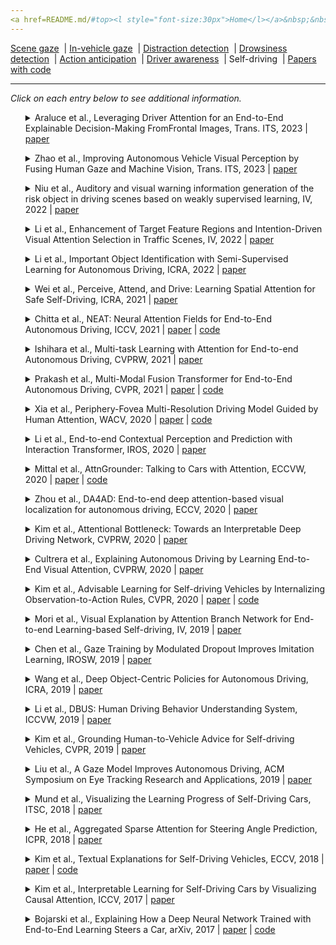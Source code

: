 ```yaml
---
<a href=README.md/#top><l style="font-size:30px">Home</l></a>&nbsp;&nbsp;| <a href=behavioral.md><l style="font-size:30px">Behavioral</l></a>&nbsp;&nbsp;| <l style="font-size:35px">Applications</l>&nbsp;&nbsp;| <a href=datasets.md><l style="font-size:30px">Datasets</l></a>&nbsp;&nbsp;
---
```


[Scene gaze](scene_gaze.md)&nbsp;&nbsp;| [In-vehicle gaze](in-vehicle_gaze.md)&nbsp;&nbsp;| [Distraction detection](distraction_detection.md)&nbsp;&nbsp;| [Drowsiness detection](drowsiness_detection.md)&nbsp;&nbsp;| [Action anticipation](action_anticipation.md)&nbsp;&nbsp;| [Driver awareness](driver_awareness.md)&nbsp;&nbsp;| Self-driving&nbsp;&nbsp;| [Papers with code](papers_with_code.md)&nbsp;&nbsp;
___
*Click on each entry below to see additional information.*
<ul><a name=2023_T-ITS_Araluce></a>
<details close>
<summary>Araluce et al., Leveraging Driver Attention for an End-to-End Explainable Decision-Making FromFrontal Images, Trans. ITS, 2023 | <a href=https://doi.org/10.1109/TITS.2024.3350337>paper</a></summary>
<ul>
Dataset(s): BDD-OIA
</ul>
<ul>
<pre>
@article{2023_T-ITS_Araluce,
    author = "Araluce, Javier and Bergasa, Luis M and Oca{\\textasciitilde n}a, Manuel and Llamazares, {\'A}ngel and L{\'o}pez-Guill{\'e}n, Elena",
    journal = "IEEE Transactions on Intelligent Transportation Systems",
    publisher = "IEEE",
    title = "Leveraging Driver Attention for an End-to-End Explainable Decision-Making From Frontal Images",
    year = "2024"
}
</pre>
</ul>
</ul>
<ul><a name=2023_T-ITS_Zhao></a>
<details close>
<summary>Zhao et al., Improving Autonomous Vehicle Visual Perception by Fusing Human Gaze and Machine Vision, Trans. ITS, 2023 | <a href=https://doi.org/10.1109/TITS.2023.3290016>paper</a></summary>
<ul>
Dataset(s): private
</ul>
<ul>
<pre>
@article{2023_T-ITS_Zhao,
    author = "Zhao, Yiyue and Lei, Cailin and Shen, Yu and Du, Yuchuan and Chen, Qijun",
    journal = "IEEE Transactions on Intelligent Transportation Systems",
    publisher = "IEEE",
    title = "Improving Autonomous Vehicle Visual Perception by Fusing Human Gaze and Machine Vision",
    year = "2023"
}
</pre>
</ul>
</ul>
<ul><a name=2022_IV_Niu></a>
<details close>
<summary>Niu et al., Auditory and visual warning information generation of the risk object in driving scenes based on weakly supervised learning, IV, 2022 | <a href=https://doi.org/1109/IV51971.2022.9827382>paper</a></summary>
<ul>
Dataset(s): private
</ul>
<ul>
<pre>
@inproceedings{2022_IV_Niu,
    author = "Niu, Yinjie and Ding, Ming and Zhang, Yuxiao and Ohtani, Kento and Takeda, Kazuya",
    booktitle = "2022 IEEE Intelligent Vehicles Symposium (IV)",
    organization = "IEEE",
    pages = "1572--1577",
    title = "Auditory and visual warning information generation of the risk object in driving scenes based on weakly supervised learning",
    year = "2022"
}
</pre>
</ul>
</ul>
<ul><a name=2022_IV_Li></a>
<details close>
<summary>Li et al., Enhancement of Target Feature Regions and Intention-Driven Visual Attention Selection in Traffic Scenes, IV, 2022 | <a href=https://doi.org/10.1109/IV51971.2022.9827298>paper</a></summary>
<ul>
Dataset(s): KITTI
</ul>
<ul>
<pre>
@inproceedings{2022_IV_Li,
    author = "Li, Jing and Zhang, Dongbo and Meng, Bumin and Chen, Renjie and Tang, Jiajun and Wang, Yaonan",
    booktitle = "2022 IEEE Intelligent Vehicles Symposium (IV)",
    organization = "IEEE",
    pages = "404--410",
    title = "Enhancement of Target Feature Regions and Intention-Driven Visual Attention Selection in Traffic Scenes",
    year = "2022"
}
</pre>
</ul>
</ul>
<ul><a name=2022_ICRA_Li></a>
<details close>
<summary>Li et al., Important Object Identification with Semi-Supervised Learning for Autonomous Driving, ICRA, 2022 | <a href=https://doi.org/10.1109/ICRA46639.2022.9812234>paper</a></summary>
<ul>
Dataset(s): <a href=datasets.md#H3D>H3D</a>
</ul>
<ul>
<pre>
@inproceedings{2022_ICRA_Li,
    author = "Li, Jiachen and Gang, Haiming and Ma, Hengbo and Tomizuka, Masayoshi and Choi, Chiho",
    booktitle = "2022 International Conference on Robotics and Automation (ICRA)",
    organization = "IEEE",
    pages = "2913--2919",
    title = "Important object identification with semi-supervised learning for autonomous driving",
    year = "2022"
}
</pre>
</ul>
</ul>
<ul><a name=2021_ICRA_Wei></a>
<details close>
<summary>Wei et al., Perceive, Attend, and Drive: Learning Spatial Attention for Safe Self-Driving, ICRA, 2021 | <a href=https://doi.org/10.1109/ICRA48506.2021.9561904>paper</a></summary>
<ul>
Dataset(s): Drive4D, nuScenes
</ul>
<ul>
<pre>
@inproceedings{2021_ICRA_Wei,
    author = "Wei, Bob and Ren, Mengye and Zeng, Wenyuan and Liang, Ming and Yang, Bin and Urtasun, Raquel",
    booktitle = "ICRA",
    title = "Perceive, Attend, and Drive: Learning Spatial Attention for Safe Self-Driving",
    year = "2021"
}
</pre>
</ul>
</ul>
<ul><a name=2021_ICCV_Chitta></a>
<details close>
<summary>Chitta et al., NEAT: Neural Attention Fields for End-to-End Autonomous Driving, ICCV, 2021 | <a href=https://openaccess.thecvf.com/content/ICCV2021/papers/Chitta_NEAT_Neural_Attention_Fields_for_End-to-End_Autonomous_Driving_ICCV_2021_paper.pdf>paper</a> | <a href=https://github.com/autonomousvision/neat>code</a></summary>
<ul>
Dataset(s): CARLA
</ul>
<ul>
<pre>
@inproceedings{2021_ICCV_Chitta,
    author = "Chitta, Kashyap and Prakash, Aditya and Geiger, Andreas",
    booktitle = "ICCV",
    title = "NEAT: Neural Attention Fields for End-to-End Autonomous Driving",
    year = "2021"
}
</pre>
</ul>
</ul>
<ul><a name=2021_CVPRW_Ishihara></a>
<details close>
<summary>Ishihara et al., Multi-task Learning with Attention for End-to-end Autonomous Driving, CVPRW, 2021 | <a href=https://openaccess.thecvf.com/content/CVPR2021W/WAD/papers/Ishihara_Multi-Task_Learning_With_Attention_for_End-to-End_Autonomous_Driving_CVPRW_2021_paper.pdf>paper</a></summary>
<ul>
Dataset(s): CARLA
</ul>
<ul>
<pre>
@inproceedings{2021_CVPRW_Ishihara,
    author = "Ishihara, Keishi and Kanervisto, Anssi and Miura, Jun and Hautamaki, Ville",
    booktitle = "CVPRW",
    title = "Multi-task Learning with Attention for End-to-end Autonomous Driving",
    year = "2021"
}
</pre>
</ul>
</ul>
<ul><a name=2021_CVPR_Prakash></a>
<details close>
<summary>Prakash et al., Multi-Modal Fusion Transformer for End-to-End Autonomous Driving, CVPR, 2021 | <a href=https://openaccess.thecvf.com/content/CVPR2021/papers/Prakash_Multi-Modal_Fusion_Transformer_for_End-to-End_Autonomous_Driving_CVPR_2021_paper.pdf#page=1&zoom=auto,-100,798>paper</a> | <a href=https://github.com/autonomousvision/transfuser>code</a></summary>
<ul>
Dataset(s): CARLA
</ul>
<ul>
<pre>
@inproceedings{2021_CVPR_Prakash,
    author = "Prakash, Aditya and Chitta, Kashyap and Geiger, Andreas",
    booktitle = "CVPR",
    title = "Multi-Modal Fusion Transformer for End-to-End Autonomous Driving",
    year = "2021"
}
</pre>
</ul>
</ul>
<ul><a name=2020_WACV_Xia></a>
<details close>
<summary>Xia et al., Periphery-Fovea Multi-Resolution Driving Model Guided by Human Attention, WACV, 2020 | <a href=https://openaccess.thecvf.com/content_WACV_2020/papers/Xia_Periphery-Fovea_Multi-Resolution_Driving_Model_Guided_by_Human_Attention_WACV_2020_paper.pdf>paper</a> | <a href=https://github.com/pascalxia/periphery_fovea_driving>code</a></summary>
<ul>
Dataset(s): <a href=datasets.md#BDD-X>BDD-X</a>, <a href=datasets.md#BDD-A>BDD-A</a>, <a href=datasets.md#DR(eye)VE>DR(eye)VE</a>
</ul>
<ul>
<pre>
@inproceedings{2020_WACV_Xia,
    author = "Xia, Ye and Kim, Jinkyu and Canny, John and Zipser, Karl and Canas-Bajo, Teresa and Whitney, David",
    booktitle = "WACV",
    title = "Periphery-fovea multi-resolution driving model guided by human attention",
    year = "2020"
}
</pre>
</ul>
</ul>
<ul><a name=2020_IROS_Li_1></a>
<details close>
<summary>Li et al., End-to-end Contextual Perception and Prediction with Interaction Transformer, IROS, 2020 | <a href=https://doi.org/10.1109/IROS45743.2020.9341392>paper</a></summary>
<ul>
Dataset(s): ATG4D, nuScenes
</ul>
<ul>
<pre>
@inproceedings{2020_IROS_Li_1,
    author = "Li, Lingyun Luke and Yang, Bin and Liang, Ming and Zeng, Wenyuan and Ren, Mengye and Segal, Sean and Urtasun, Raquel",
    booktitle = "IROS",
    title = "End-to-end contextual perception and prediction with interaction transformer",
    year = "2020"
}
</pre>
</ul>
</ul>
<ul><a name=2020_ECCVW_Mittal></a>
<details close>
<summary>Mittal et al., AttnGrounder: Talking to Cars with Attention, ECCVW, 2020 | <a href=https://doi.org/10.1007/978-3-030-66096-3_6>paper</a> | <a href=https://github.com/i-m-vivek/AttnGrounder>code</a></summary>
<ul>
Dataset(s): Talk2Car
</ul>
<ul>
<pre>
@inproceedings{2020_ECCVW_Mittal,
    author = "Mittal, Vivek",
    booktitle = "ECCV",
    title = "Attngrounder: Talking to cars with attention",
    year = "2020"
}
</pre>
</ul>
</ul>
<ul><a name=2020_ECCV_Zhou></a>
<details close>
<summary>Zhou et al., DA4AD: End-to-end deep attention-based visual localization for autonomous driving, ECCV, 2020 | <a href=http://www.ecva.net/papers/eccv_2020/papers_ECCV/papers/123730273.pdf>paper</a></summary>
<ul>
Dataset(s): Apollo-DaoxiangLake
</ul>
<ul>
<pre>
@inproceedings{2020_ECCV_Zhou,
    author = "Zhou, Yao and Wan, Guowei and Hou, Shenhua and Yu, Li and Wang, Gang and Rui, Xiaofei and Song, Shiyu",
    booktitle = "ECCV",
    title = "DA4AD: End-to-end deep attention-based visual localization for autonomous driving",
    year = "2020"
}
</pre>
</ul>
</ul>
<ul><a name=2020_CVPRW_Kim></a>
<details close>
<summary>Kim et al., Attentional Bottleneck: Towards an Interpretable Deep Driving Network, CVPRW, 2020 | <a href=https://openaccess.thecvf.com/content_CVPRW_2020/papers/w20/Kim_Attentional_Bottleneck_Towards_an_Interpretable_Deep_Driving_Network_CVPRW_2020_paper.pdf>paper</a></summary>
<ul>
Dataset(s): private
</ul>
<ul>
<pre>
@inproceedings{2020_CVPRW_Kim,
    author = "Kim, Jinkyu and Bansal, Mayank",
    booktitle = "CVPR",
    title = "Attentional bottleneck: Towards an interpretable deep driving network",
    year = "2020"
}
</pre>
</ul>
</ul>
<ul><a name=2020_CVPRW_Cultrera></a>
<details close>
<summary>Cultrera et al., Explaining Autonomous Driving by Learning End-to-End Visual Attention, CVPRW, 2020 | <a href=https://openaccess.thecvf.com/content_CVPRW_2020/papers/w20/Cultrera_Explaining_Autonomous_Driving_by_Learning_End-to-End_Visual_Attention_CVPRW_2020_paper.pdf>paper</a></summary>
<ul>
Dataset(s): CARLA
</ul>
<ul>
<pre>
@inproceedings{2020_CVPRW_Cultrera,
    author = "Cultrera, Luca and Seidenari, Lorenzo and Becattini, Federico and Pala, Pietro and Del Bimbo, Alberto",
    booktitle = "CVPRW",
    title = "{Explaining Autonomous Driving by Learning End-to-End Visual Attention}",
    year = "2020"
}
</pre>
</ul>
</ul>
<ul><a name=2020_CVPR_Kim></a>
<details close>
<summary>Kim et al., Advisable Learning for Self-driving Vehicles by Internalizing Observation-to-Action Rules, CVPR, 2020 | <a href=https://openaccess.thecvf.com/content_CVPR_2020/papers/Kim_Advisable_Learning_for_Self-Driving_Vehicles_by_Internalizing_Observation-to-Action_Rules_CVPR_2020_paper.pdf>paper</a> | <a href=https://github.com/JinkyuKimUCB/advisable-driving>code</a></summary>
<ul>
Dataset(s): <a href=datasets.md#BDD-X>BDD-X</a>, CARLA
</ul>
<ul>
<pre>
@inproceedings{2020_CVPR_Kim,
    author = "Kim, Jinkyu and Moon, Suhong and Rohrbach, Anna and Darrell, Trevor and Canny, John",
    booktitle = "CVPR",
    title = "Advisable learning for self-driving vehicles by internalizing observation-to-action rules",
    year = "2020"
}
</pre>
</ul>
</ul>
<ul><a name=2019_IV_Mori></a>
<details close>
<summary>Mori et al., Visual Explanation by Attention Branch Network for End-to-end Learning-based Self-driving, IV, 2019 | <a href=https://doi.org/10.1109/IVS.2019.8813900>paper</a></summary>
<ul>
Dataset(s): private
</ul>
<ul>
<pre>
@inproceedings{2019_IV_Mori,
    author = "Mori, Keisuke and Fukui, Hiroshi and Murase, Takuya and Hirakawa, Tsubasa and Yamashita, Takayoshi and Fujiyoshi, Hironobu",
    booktitle = "IV",
    title = "Visual explanation by attention branch network for end-to-end learning-based self-driving",
    year = "2019"
}
</pre>
</ul>
</ul>
<ul><a name=2019_IROSW_Chen></a>
<details close>
<summary>Chen et al., Gaze Training by Modulated Dropout Improves Imitation Learning, IROSW, 2019 | <a href=https://doi.org/10.1109/IROS40897.2019.8967843>paper</a></summary>
<ul>
Dataset(s): TORCS
</ul>
<ul>
<pre>
@inproceedings{2019_IROSW_Chen,
    author = "Chen, Yuying and Liu, Congcong and Tai, Lei and Liu, Ming and Shi, Bertram E",
    booktitle = "IROS",
    title = "Gaze training by modulated dropout improves imitation learning",
    year = "2019"
}
</pre>
</ul>
</ul>
<ul><a name=2019_ICRA_Wang></a>
<details close>
<summary>Wang et al., Deep Object-Centric Policies for Autonomous Driving, ICRA, 2019 | <a href=https://doi.org/10.1109/ICRA.2019.8794224>paper</a></summary>
<ul>
Dataset(s): BDD
</ul>
<ul>
<pre>
@inproceedings{2019_ICRA_Wang,
    author = "Wang, Dequan and Devin, Coline and Cai, Qi-Zhi and Yu, Fisher and Darrell, Trevor",
    booktitle = "ICRA",
    title = "Deep object-centric policies for autonomous driving",
    year = "2019"
}
</pre>
</ul>
</ul>
<ul><a name=2019_ICCVW_Li></a>
<details close>
<summary>Li et al., DBUS: Human Driving Behavior Understanding System, ICCVW, 2019 | <a href=https://openaccess.thecvf.com/content_ICCVW_2019/papers/ADW/Li_DBUS_Human_Driving_Behavior_Understanding_System_ICCVW_2019_paper.pdf>paper</a></summary>
<ul>
Dataset(s): private
</ul>
<ul>
<pre>
@inproceedings{2019_ICCVW_Li,
    author = "Li, Max Guangyu and Jiang, Bo and Che, Zhengping and Shi, Xuefeng and Liu, Mengyao and Meng, Yiping and Ye, Jieping and Liu, Yan",
    booktitle = "ICCVW",
    title = "DBUS: Human Driving Behavior Understanding System.",
    year = "2019"
}
</pre>
</ul>
</ul>
<ul><a name=2019_CVPR_Kim></a>
<details close>
<summary>Kim et al., Grounding Human-to-Vehicle Advice for Self-driving Vehicles, CVPR, 2019 | <a href=https://openaccess.thecvf.com/content_CVPR_2019/papers/Kim_Grounding_Human-To-Vehicle_Advice_for_Self-Driving_Vehicles_CVPR_2019_paper.pdf>paper</a></summary>
<ul>
Dataset(s): <a href=datasets.md#HAD>HAD</a>
</ul>
<ul>
<pre>
@inproceedings{2019_CVPR_Kim,
    author = "Kim, Jinkyu and Misu, Teruhisa and Chen, Yi-Ting and Tawari, Ashish and Canny, John",
    booktitle = "CVPR",
    title = "Grounding human-to-vehicle advice for self-driving vehicles",
    year = "2019"
}
</pre>
</ul>
</ul>
<ul><a name=2019_ACM_Liu></a>
<details close>
<summary>Liu et al., A Gaze Model Improves Autonomous Driving, ACM Symposium on Eye Tracking Research and Applications, 2019 | <a href=https://doi.org/10.1145/3314111.3319846>paper</a></summary>
<ul>
Dataset(s): TORCS
</ul>
<ul>
<pre>
@inproceedings{2019_ACM_Liu,
    author = "Liu, Congcong and Chen, Yuying and Tai, Lei and Ye, Haoyang and Liu, Ming and Shi, Bertram E",
    booktitle = "ETRA",
    title = "A gaze model improves autonomous driving",
    year = "2019"
}
</pre>
</ul>
</ul>
<ul><a name=2018_ITSC_Mund></a>
<details close>
<summary>Mund et al., Visualizing the Learning Progress of Self-Driving Cars, ITSC, 2018 | <a href=https://doi.org/10.1109/ITSC.2018.8569464>paper</a></summary>
<ul>
Dataset(s): <a href=datasets.md#Dashcam dataset>Dashcam dataset</a>
</ul>
<ul>
<pre>
@inproceedings{2018_ITSC_Mund,
    author = {Mund, Sandro and Frank, Rapha{\"e}l and Varisteas, Georgios and State, Radu},
    booktitle = "ITSC",
    title = "{Visualizing the Learning Progress of Self-Driving Cars}",
    year = "2018"
}
</pre>
</ul>
</ul>
<ul><a name=2018_ICPR_He></a>
<details close>
<summary>He et al., Aggregated Sparse Attention for Steering Angle Prediction, ICPR, 2018 | <a href=https://doi.org/10.1109/ICPR.2018.8546051>paper</a></summary>
<ul>
Dataset(s): DIPLECS, Comma.ai
</ul>
<ul>
<pre>
@inproceedings{2018_ICPR_He,
    author = "He, Sen and Kangin, Dmitry and Mi, Yang and Pugeault, Nicolas",
    booktitle = "ICPR",
    title = "{Aggregated Sparse Attention for Steering Angle Prediction}",
    year = "2018"
}
</pre>
</ul>
</ul>
<ul><a name=2018_ECCV_Kim></a>
<details close>
<summary>Kim et al., Textual Explanations for Self-Driving Vehicles, ECCV, 2018 | <a href=https://openaccess.thecvf.com/content_ECCV_2018/papers/Jinkyu_Kim_Textual_Explanations_for_ECCV_2018_paper.pdf>paper</a> | <a href=https://github.com/JinkyuKimUCB/explainable-deep-driving>code</a></summary>
<ul>
Dataset(s): <a href=datasets.md#BDD-X>BDD-X</a>
</ul>
<ul>
<pre>
@inproceedings{2018_ECCV_Kim,
    author = "Kim, Jinkyu and Rohrbach, Anna and Darrell, Trevor and Canny, John and Akata, Zeynep",
    booktitle = "ECCV",
    title = "Textual explanations for self-driving vehicles",
    year = "2018"
}
</pre>
</ul>
</ul>
<ul><a name=2017_ICCV_Kim></a>
<details close>
<summary>Kim et al., Interpretable Learning for Self-Driving Cars by Visualizing Causal Attention, ICCV, 2017 | <a href=https://openaccess.thecvf.com/content_ICCV_2017/papers/Kim_Interpretable_Learning_for_ICCV_2017_paper.pdf>paper</a></summary>
<ul>
Dataset(s): Comma.ai, Udacity, private
</ul>
<ul>
<pre>
@inproceedings{2017_ICCV_Kim,
    author = "Kim, Jinkyu and Canny, John",
    booktitle = "ICCV",
    title = "Interpretable learning for self-driving cars by visualizing causal attention",
    year = "2017"
}
</pre>
</ul>
</ul>
<ul><a name=2017_arXiv_Bojarski></a>
<details close>
<summary>Bojarski et al., Explaining How a Deep Neural Network Trained with End-to-End Learning Steers a Car, arXiv, 2017 | <a href=https://arxiv.org/pdf/1704.07911.pdf>paper</a> | <a href=https://github.com/AutoDeep/PilotNet>code</a></summary>
<ul>
Dataset(s): private
</ul>
<ul>
<pre>
@article{2017_arXiv_Bojarski,
    author = "Bojarski, Mariusz and Yeres, Philip and Choromanska, Anna and Choromanski, Krzysztof and Firner, Bernhard and Jackel, Lawrence and Muller, Urs",
    journal = "arXiv:1704.07911",
    title = "Explaining how a deep neural network trained with end-to-end learning steers a car",
    year = "2017"
}
</pre>
</ul>
</ul>
